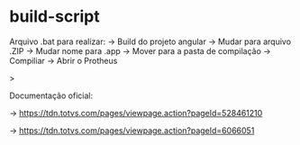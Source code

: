 # build-script

<p>Arquivo .bat para realizar:
-> Build do projeto angular
-> Mudar para arquivo .ZIP
-> Mudar nome para .app
-> Mover para a pasta de compilação
-> Compiliar 
-> Abrir o Protheus</p>>


Documentação oficial:

-> https://tdn.totvs.com/pages/viewpage.action?pageId=528461210

-> https://tdn.totvs.com/pages/viewpage.action?pageId=6066051
